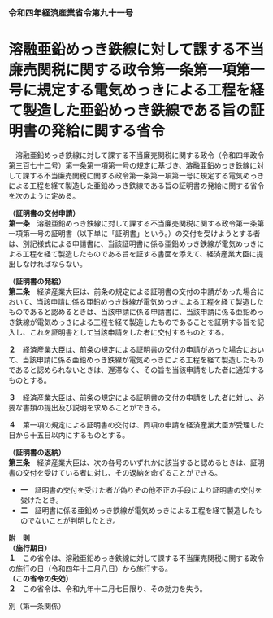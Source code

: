 ### 令和四年経済産業省令第九十一号  
# 溶融亜鉛めっき鉄線に対して課する不当廉売関税に関する政令第一条第一項第一号に規定する電気めっきによる工程を経て製造した亜鉛めっき鉄線である旨の証明書の発給に関する省令  
　溶融亜鉛めっき鉄線に対して課する不当廉売関税に関する政令（令和四年政令第三百七十二号）第一条第一項第一号の規定に基づき、溶融亜鉛めっき鉄線に対して課する不当廉売関税に関する政令第一条第一項第一号に規定する電気めっきによる工程を経て製造した亜鉛めっき鉄線である旨の証明書の発給に関する省令を次のように定める。  
  
**（証明書の交付申請）**  
**第一条**　溶融亜鉛めっき鉄線に対して課する不当廉売関税に関する政令第一条第一項第一号の証明書（以下単に「証明書」という。）の交付を受けようとする者は、別記様式による申請書に、当該証明書に係る亜鉛めっき鉄線が電気めっきによる工程を経て製造したものである旨を証する書面を添えて、経済産業大臣に提出しなければならない。  
  
**（証明書の発給）**  
**第二条**　経済産業大臣は、前条の規定による証明書の交付の申請があった場合において、当該申請に係る亜鉛めっき鉄線が電気めっきによる工程を経て製造したものであると認めるときは、当該申請に係る申請書に、当該申請に係る亜鉛めっき鉄線が電気めっきによる工程を経て製造したものであることを証明する旨を記入し、これを証明書として当該申請をした者に交付するものとする。  
  
**２**　経済産業大臣は、前条の規定による証明書の交付の申請があった場合において、当該申請に係る亜鉛めっき鉄線が電気めっきによる工程を経て製造したものであると認められないときは、遅滞なく、その旨を当該申請をした者に通知するものとする。  
  
**３**　経済産業大臣は、前条の規定による証明書の交付の申請をした者に対し、必要な書類の提出及び説明を求めることができる。  
  
**４**　第一項の規定による証明書の交付は、同項の申請を経済産業大臣が受理した日から十五日以内にするものとする。  
  
**（証明書の返納）**  
**第三条**　経済産業大臣は、次の各号のいずれかに該当すると認めるときは、証明書の交付を受けている者に対し、その返納を命ずることができる。  
* **一**　証明書の交付を受けた者が偽りその他不正の手段により証明書の交付を受けたとき。  
* **二**　証明書に係る亜鉛めっき鉄線が電気めっきによる工程を経て製造したものでないことが判明したとき。  
  
**附　則**  
**（施行期日）**  
**１**　この省令は、溶融亜鉛めっき鉄線に対して課する不当廉売関税に関する政令の施行の日（令和四年十二月八日）から施行する。  
**（この省令の失効）**  
**２**　この省令は、令和九年十二月七日限り、その効力を失う。  
  
別（第一条関係）  

          
        